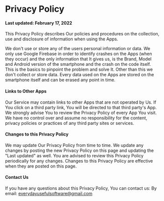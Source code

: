 # Privacy Policy
#### Last updated: February 17, 2022
This Privacy Policy describes Our policies and procedures on the collection, use and disclosure of information when using the Apps.

We don't use or store any of the users personal information or data. We only use Google Firebase in order to identify crashes on the Apps (when they occur) and the only information that It gives us, is the Brand, Model and Android version of the smartphone and the crash on the code itself. This is the basics to pinpoint the problem and solve It. Other than this we don't collect or store data. Every data used on the Apps are stored on the smartphone itself and can be erased any point in time.
#### Links to Other Apps
Our Service may contain links to other Apps that are not operated by Us. If You click on a third party link, You will be directed to that third party's App. We strongly advise You to review the Privacy Policy of every App You visit.
We have no control over and assume no responsibility for the content, privacy policies or practices of any third party sites or services.
#### Changes to this Privacy Policy
We may update Our Privacy Policy from time to time. We update any changes by posting the new Privacy Policy on this page and updating the "Last updated" as well.
You are advised to review this Privacy Policy periodically for any changes. Changes to this Privacy Policy are effective when they are posted on this page.
#### Contact Us
If you have any questions about this Privacy Policy, You can contact us:
By email: everydayusefulsoftware@gmail.com

